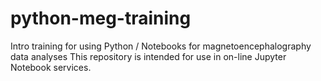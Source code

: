 # python-meg-training
Intro training for using Python / Notebooks for magnetoencephalography data analyses
This repository is intended for use in on-line Jupyter Notebook services.

